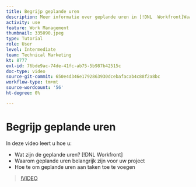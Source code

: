 ```yaml
---
title: Begrijp geplande uren
description: Meer informatie over geplande uren in [!DNL  Workfront]Waarom geplande uren belangrijk zijn voor uw project en hoe u geplande uren aan taken toevoegt.
activity: use
feature: Work Management
thumbnail: 335090.jpeg
type: Tutorial
role: User
level: Intermediate
team: Technical Marketing
kt: 8777
exl-id: 76bde9ac-74de-41fc-ab75-5b987b42515c
doc-type: video
source-git-commit: 650e4d346e1792863930dcebafacab4c88f2a8bc
workflow-type: tm+mt
source-wordcount: '56'
ht-degree: 0%

---
```


# Begrijp geplande uren

In deze video leert u hoe u:

* Wat zijn de geplande uren? [!DNL  Workfront]
* Waarom geplande uren belangrijk zijn voor uw project
* Hoe te om geplande uren aan taken toe te voegen

>[!VIDEO](https://video.tv.adobe.com/v/335090/?quality=12&learn=on)


<!---
learn more urls:
Overview of task duration and duration type
Planned hours overview
--->
